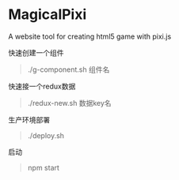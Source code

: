 # MagicalPixi
A website tool  for creating html5 game with pixi.js 



快速创建一个组件

> ./g-component.sh 组件名

快速接一个redux数据

> ./redux-new.sh 数据key名

生产环境部署

> ./deploy.sh

启动

> npm start
